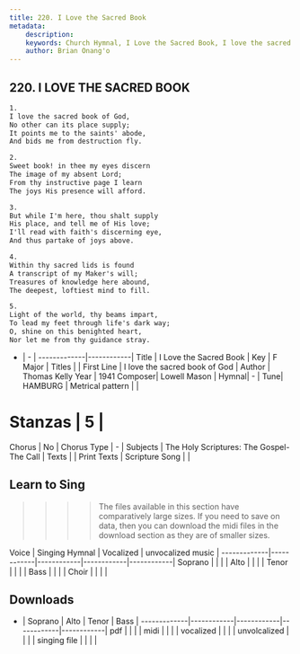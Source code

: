 ```yaml
---
title: 220. I Love the Sacred Book
metadata:
    description: 
    keywords: Church Hymnal, I Love the Sacred Book, I love the sacred book of God, 
    author: Brian Onang'o
---
```



## 220. I LOVE THE SACRED BOOK

```txt
1.
I love the sacred book of God, 
No other can its place supply; 
It points me to the saints' abode, 
And bids me from destruction fly. 

2.
Sweet book! in thee my eyes discern 
The image of my absent Lord; 
From thy instructive page I learn 
The joys His presence will afford. 

3.
But while I'm here, thou shalt supply 
His place, and tell me of His love; 
I'll read with faith's discerning eye, 
And thus partake of joys above. 

4.
Within thy sacred lids is found 
A transcript of my Maker's will; 
Treasures of knowledge here abound, 
The deepest, loftiest mind to fill. 

5.
Light of the world, thy beams impart, 
To lead my feet through life's dark way; 
O, shine on this benighted heart, 
Nor let me from thy guidance stray.

```

- |   -  |
-------------|------------|
Title | I Love the Sacred Book |
Key | F Major |
Titles |  |
First Line | I love the sacred book of God |
Author | Thomas Kelly
Year | 1941
Composer| Lowell Mason |
Hymnal|  - |
Tune| HAMBURG |
Metrical pattern | |
# Stanzas | 5 |
Chorus | No |
Chorus Type | - |
Subjects | The Holy Scriptures: The Gospel-The Call |
Texts |  |
Print Texts | 
Scripture Song |  |
  
## Learn to Sing

>>>> The files available in this section have comparatively large sizes. If you need to save on data, then you can download the midi files in the download section as they are of smaller sizes.

Voice |  Singing Hymnal | Vocalized | unvocalized music |
-------------|------------|------------|------------|------------|
Soprano | | | |
Alto | | | |
Tenor | | | |
Bass | | | |
Choir | | | |

## Downloads

- |  Soprano | Alto | Tenor | Bass |
-------------|------------|------------|------------|------------|
pdf | | | |
midi | | | |
vocalized | | | |
unvolcalized | | | |
singing file | | | |
  